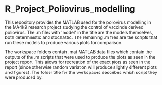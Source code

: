 # R_Project_Poliovirus_modelling

This repository provides the MATLAB used for the poliovirus modelling in the MA4k9 research project studying the control of vaccinde derived poliovirus. The .m files with 'model' in the title are the models themselves, both deterministic and stochastic. The remaining .m files are the scripts that run these models to produce various plots for comparison. 

The workspace folders contain .mat MATLAB data files which contain the outputs of the .m scripts that were used to produce the plots as seen in the project report. This allows for recreation of the exact plots as seen in the report (since otherwise random variation will produce slightly different plots and figures). The folder title for the workspaces describes which script they were produced by.

